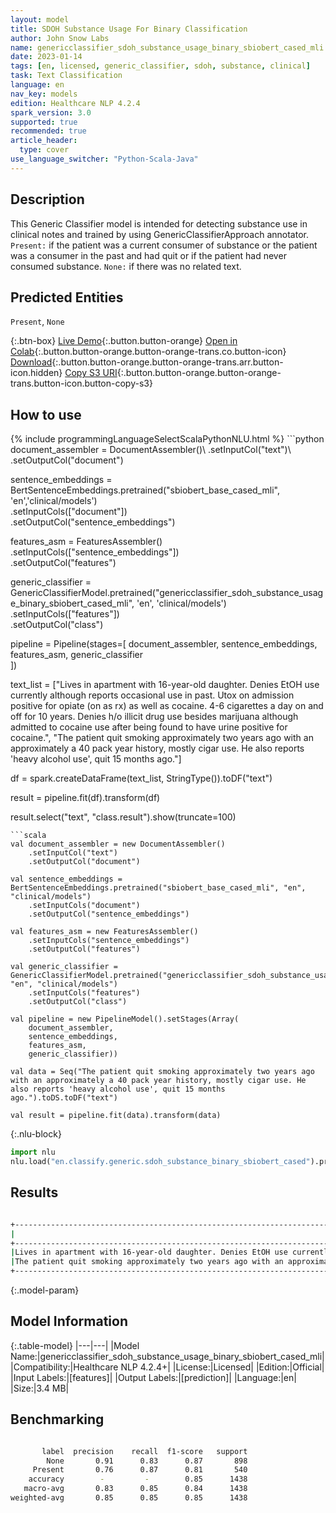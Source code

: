 ```yaml
---
layout: model
title: SDOH Substance Usage For Binary Classification
author: John Snow Labs
name: genericclassifier_sdoh_substance_usage_binary_sbiobert_cased_mli
date: 2023-01-14
tags: [en, licensed, generic_classifier, sdoh, substance, clinical]
task: Text Classification
language: en
nav_key: models
edition: Healthcare NLP 4.2.4
spark_version: 3.0
supported: true
recommended: true
article_header:
  type: cover
use_language_switcher: "Python-Scala-Java"
---
```


## Description

This Generic Classifier model is intended for detecting substance use in clinical notes and trained by using GenericClassifierApproach annotator. `Present:` if the patient was a current consumer of substance or the patient was a consumer in the past and had quit or if the patient had never consumed substance. `None:` if there was no related text.

## Predicted Entities

`Present`, `None`

{:.btn-box}
[Live Demo](https://demo.johnsnowlabs.com/healthcare/SDOH/){:.button.button-orange}
[Open in Colab](https://colab.research.google.com/github/JohnSnowLabs/spark-nlp-workshop/blob/master/healthcare-nlp/27.0.Social_Determinant_of_Health_Models.ipynb){:.button.button-orange.button-orange-trans.co.button-icon}
[Download](https://s3.amazonaws.com/auxdata.johnsnowlabs.com/clinical/models/genericclassifier_sdoh_substance_usage_binary_sbiobert_cased_mli_en_4.2.4_3.0_1673697973649.zip){:.button.button-orange.button-orange-trans.arr.button-icon.hidden}
[Copy S3 URI](s3://auxdata.johnsnowlabs.com/clinical/models/genericclassifier_sdoh_substance_usage_binary_sbiobert_cased_mli_en_4.2.4_3.0_1673697973649.zip){:.button.button-orange.button-orange-trans.button-icon.button-copy-s3}

## How to use



<div class="tabs-box" markdown="1">
{% include programmingLanguageSelectScalaPythonNLU.html %}
```python
document_assembler = DocumentAssembler()\
    .setInputCol("text")\
    .setOutputCol("document")
        
sentence_embeddings = BertSentenceEmbeddings.pretrained("sbiobert_base_cased_mli", 'en','clinical/models')\
    .setInputCols(["document"])\
    .setOutputCol("sentence_embeddings")

features_asm = FeaturesAssembler()\
    .setInputCols(["sentence_embeddings"])\
    .setOutputCol("features")

generic_classifier = GenericClassifierModel.pretrained("genericclassifier_sdoh_substance_usage_binary_sbiobert_cased_mli", 'en', 'clinical/models')\
    .setInputCols(["features"])\
    .setOutputCol("class")

pipeline = Pipeline(stages=[
    document_assembler,
    sentence_embeddings,
    features_asm,
    generic_classifier    
])

text_list = ["Lives in apartment with 16-year-old daughter. Denies EtOH use currently although reports occasional use in past. Utox on admission positive for opiate (on as rx) as well as cocaine. 4-6 cigarettes a day on and off for 10 years. Denies h/o illicit drug use besides marijuana although admitted to cocaine use after being found to have urine positive for cocaine.",
             "The patient quit smoking approximately two years ago with an approximately a 40 pack year history, mostly cigar use. He also reports 'heavy alcohol use', quit 15 months ago."]
             
            
df = spark.createDataFrame(text_list, StringType()).toDF("text")

result = pipeline.fit(df).transform(df)

result.select("text", "class.result").show(truncate=100)
```
```scala
val document_assembler = new DocumentAssembler()
    .setInputCol("text")
    .setOutputCol("document")
        
val sentence_embeddings = BertSentenceEmbeddings.pretrained("sbiobert_base_cased_mli", "en", "clinical/models")
    .setInputCols("document")
    .setOutputCol("sentence_embeddings")

val features_asm = new FeaturesAssembler()
    .setInputCols("sentence_embeddings")
    .setOutputCol("features")

val generic_classifier = GenericClassifierModel.pretrained("genericclassifier_sdoh_substance_usage_binary_sbiobert_cased_mli", "en", "clinical/models")
    .setInputCols("features")
    .setOutputCol("class")

val pipeline = new PipelineModel().setStages(Array(
    document_assembler,
    sentence_embeddings,
    features_asm,
    generic_classifier))

val data = Seq("The patient quit smoking approximately two years ago with an approximately a 40 pack year history, mostly cigar use. He also reports 'heavy alcohol use', quit 15 months ago.").toDS.toDF("text")

val result = pipeline.fit(data).transform(data)
```


{:.nlu-block}
```python
import nlu
nlu.load("en.classify.generic.sdoh_substance_binary_sbiobert_cased").predict("""Lives in apartment with 16-year-old daughter. Denies EtOH use currently although reports occasional use in past. Utox on admission positive for opiate (on as rx) as well as cocaine. 4-6 cigarettes a day on and off for 10 years. Denies h/o illicit drug use besides marijuana although admitted to cocaine use after being found to have urine positive for cocaine.""")
```

</div>

## Results

```bash

+----------------------------------------------------------------------------------------------------+---------+
|                                                                                                text|   result|
+----------------------------------------------------------------------------------------------------+---------+
|Lives in apartment with 16-year-old daughter. Denies EtOH use currently although reports occasion...|[Present]|
|The patient quit smoking approximately two years ago with an approximately a 40 pack year history...|   [None]|
+----------------------------------------------------------------------------------------------------+---------+

```

{:.model-param}
## Model Information

{:.table-model}
|---|---|
|Model Name:|genericclassifier_sdoh_substance_usage_binary_sbiobert_cased_mli|
|Compatibility:|Healthcare NLP 4.2.4+|
|License:|Licensed|
|Edition:|Official|
|Input Labels:|[features]|
|Output Labels:|[prediction]|
|Language:|en|
|Size:|3.4 MB|

## Benchmarking

```bash

       label  precision    recall  f1-score   support
        None       0.91      0.83      0.87       898
     Present       0.76      0.87      0.81       540
    accuracy        -         -        0.85      1438
   macro-avg       0.83      0.85      0.84      1438
weighted-avg       0.85      0.85      0.85      1438

```